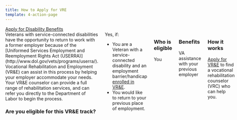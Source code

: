 ```yaml
---
title: How to Apply for VRE
template: 4-action-page
---
```


<div class="main" role="main" markdown="0">

<div class="action-bar">
  <div class="row">
    <div class="small-12 columns">
      <a class="usa-button-primary va-button-primary" href="/disability-benefits/apply-for-benefits/">Apply for Disability Benefits</a>
    </div>
  </div>
</div>

<div class="section one" markdown="0">
<div class="primary" markdown="0">
<div class="row" markdown="0">
<div class="small-12 medium-8 columns">



<div markdown="1">
Veterans with service-connected disabilities have the opportunity to return to work with a former employer because of the [Uniformed Services Employment and Reemployment Rights Act (USERRA)](http://www.dol.gov/vets/programs/userra/). Vocational Rehabilitation and Employment (VR&E) can assist in this process by helping your employer accommodate your needs. Your VR&E counselor can provide a full range of rehabilitation services,  and can refer you directly to the Department of Labor to begin the process.

### Are you eligible for this VR&E track?

</div>

<div class="call-out" markdown="1">
Yes, if:

- You are a Veteran with a service-connected disability and an employment barrier/handicap [enrolled in VR&E](/vre/service-disabled/apply-vre/).
- You would like to return to your previous place of employment.

</div>

<div class="call-out" markdown="1">

### Who is eligible
You

</div>

<div class="call-out" markdown="1">

### Benefits
VA assistance with your previous employer

</div>

<div class="call-out" markdown="1">
  
### How it works
[Apply for VR&E](/vre/service-disabled/apply-vre/) to find a vocational rehabilitation counselor (VRC) who can help you.

</div>

</div>
</div>
</div>
</div>
